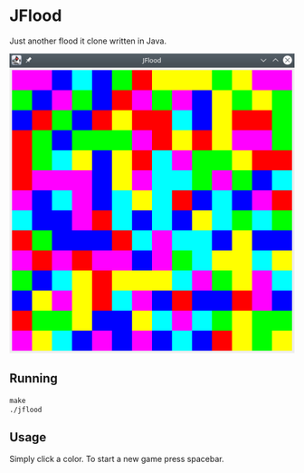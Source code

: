 # JFlood
Just another flood it clone written in Java.

![](./share/screenshot.png)

## Running
```
make
./jflood
```

## Usage
Simply click a color. To start a new game press spacebar.
